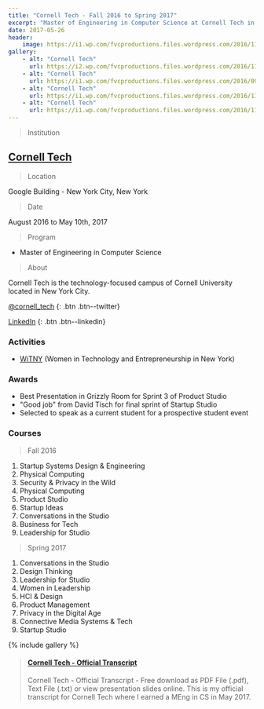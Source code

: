 ```yaml
---
title: "Cornell Tech - Fall 2016 to Spring 2017"
excerpt: "Master of Engineering in Computer Science at Cornell Tech in New York City."
date: 2017-05-26
header:
    image: https://i1.wp.com/fvcproductions.files.wordpress.com/2016/11/2016-11-29-photo-00000102.jpg?w=255&h=191&crop&ssl=1&zoom=2
gallery:
    - alt: "Cornell Tech"
      url: https://i2.wp.com/fvcproductions.files.wordpress.com/2016/11/buildboard-1.jpg?w=487&h=365&crop&ssl=1&zoom=2
    - alt: "Cornell Tech"
      url: https://i1.wp.com/fvcproductions.files.wordpress.com/2016/09/cornell.jpg?w=255&h=170&crop&ssl=1&zoom=2
    - alt: "Cornell Tech"
      url: https://i1.wp.com/fvcproductions.files.wordpress.com/2016/11/2016-11-29-photo-00000102.jpg?w=255&h=191&crop&ssl=1&zoom=2
    - alt: "Cornell Tech"
      url: https://i1.wp.com/fvcproductions.files.wordpress.com/2016/11/img_0047.jpg?w=746&h=560&crop&ssl=1&zoom=2
---
```



> Institution

## <a title="Cornell Tech" href="https://tech.cornell.edu" target="_blank">Cornell Tech</a>

> Location

Google Building - New York City, New York

> Date

August 2016 to May 10th, 2017

> Program

- Master of Engineering in Computer Science

> About

Cornell Tech is the technology-focused campus of Cornell University located in New York City.

[<i class='fa fa-twitter'></i> @cornell_tech](https://twitter.com/@cornell_tech)
{: .btn .btn--twitter}

[<i class='fa fa-linkedin'></i> LinkedIn](https://linkedin.com/company/cornell-tech)
{: .btn .btn--linkedin}

### Activities

- [WiTNY](https://tech.cornell.edu/impact/witny) (Women in Technology and Entrepreneurship in New York)

### Awards

- Best Presentation in Grizzly Room for Sprint 3 of Product Studio
- "Good job" from David Tisch for final sprint of Startup Studio
- Selected to speak as a current student for a prospective student event

### Courses

> Fall 2016

1. Startup Systems Design & Engineering
2. Physical Computing
3. Security & Privacy in the Wild
4. Physical Computing
5. Product Studio
6. Startup Ideas
7. Conversations in the Studio
8. Business for Tech
9. Leadership for Studio

> Spring 2017

1.  Conversations in the Studio
2.  Design Thinking
3.  Leadership for Studio
4.  Women in Leadership
5.  HCI & Design
6.  Product Management
7.  Privacy in the Digital Age
8.  Connective Media Systems & Tech
9.  Startup Studio

{% include gallery %}

<blockquote class="embedly-card"><h4><a href="https://www.scribd.com/document/349468859/Cornell-Tech-Official-Transcript">Cornell Tech - Official Transcript</a></h4><p>Cornell Tech - Official Transcript - Free download as PDF File (.pdf), Text File (.txt) or view presentation slides online. This is my official transcript for Cornell Tech where I earned a MEng in CS in May 2017.</p></blockquote>
